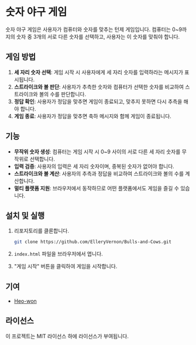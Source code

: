 # 숫자 야구 게임

숫자 야구 게임은 사용자가 컴퓨터와 숫자를 맞추는 턴제 게임입니다. 컴퓨터는 0~9까지의 숫자 중 3개의 서로 다른 숫자를 선택하고, 사용자는 이 숫자를 맞춰야 합니다.

## 게임 방법

1. **세 자리 숫자 선택**: 게임 시작 시 사용자에게 세 자리 숫자를 입력하라는 메시지가 표시됩니다.
2. **스트라이크와 볼 판단**: 사용자가 추측한 숫자와 컴퓨터가 선택한 숫자를 비교하여 스트라이크와 볼의 수를 판단합니다.
3. **정답 확인**: 사용자가 정답을 맞추면 게임이 종료되고, 맞추지 못하면 다시 추측을 해야 합니다.
4. **게임 종료**: 사용자가 정답을 맞추면 축하 메시지와 함께 게임이 종료됩니다.

## 기능

- **무작위 숫자 생성**: 컴퓨터는 게임 시작 시 0~9 사이의 서로 다른 세 자리 숫자를 무작위로 선택합니다.
- **입력 검증**: 사용자의 입력은 세 자리 숫자이며, 중복된 숫자가 없어야 합니다.
- **스트라이크와 볼 계산**: 사용자의 추측과 정답을 비교하여 스트라이크와 볼의 수를 계산합니다.
- **멀티 플랫폼 지원**: 브라우저에서 동작하므로 어떤 플랫폼에서도 게임을 즐길 수 있습니다.

## 설치 및 실행

1. 리포지토리를 클론합니다.

   ```bash
   git clone https://github.com/ElleryVernon/Bulls-and-Cows.git
   ```

2. `index.html` 파일을 브라우저에서 엽니다.

3. "게임 시작" 버튼을 클릭하여 게임을 시작합니다.

## 기여

- [Heo-won](https://github.com/Heo-won)

## 라이선스

이 프로젝트는 MIT 라이선스 하에 라이선스가 부여됩니다.

